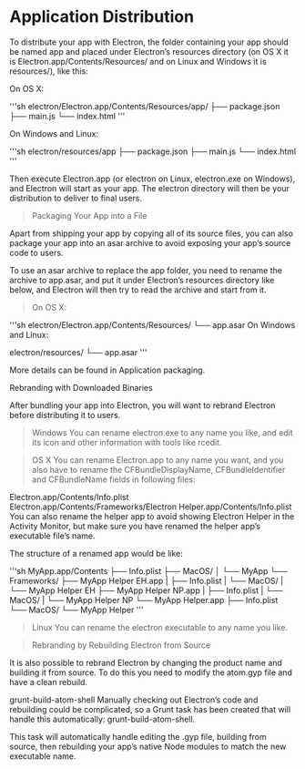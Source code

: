 # Application Distribution

To distribute your app with Electron, the folder containing your app should be named app and placed under Electron’s resources directory (on OS X it is Electron.app/Contents/Resources/ and on Linux and Windows it is resources/), like this:

On OS X:

'''sh
electron/Electron.app/Contents/Resources/app/
├── package.json
├── main.js
└── index.html
'''

On Windows and Linux:

'''sh
electron/resources/app
├── package.json
├── main.js
└── index.html
'''

Then execute Electron.app (or electron on Linux, electron.exe on Windows), and Electron will start as your app. The electron directory will then be your distribution to deliver to final users.

>Packaging Your App into a File

Apart from shipping your app by copying all of its source files, you can also package your app into an asar archive to avoid exposing your app’s source code to users.

To use an asar archive to replace the app folder, you need to rename the archive to app.asar, and put it under Electron’s resources directory like below, and Electron will then try to read the archive and start from it.

>On OS X:

'''sh
electron/Electron.app/Contents/Resources/
└── app.asar
On Windows and Linux:

electron/resources/
└── app.asar
'''

More details can be found in Application packaging.

Rebranding with Downloaded Binaries

After bundling your app into Electron, you will want to rebrand Electron before distributing it to users.

>Windows
You can rename electron.exe to any name you like, and edit its icon and other information with tools like rcedit.

>OS X
You can rename Electron.app to any name you want, and you also have to rename the CFBundleDisplayName, CFBundleIdentifier and CFBundleName fields in following files:

Electron.app/Contents/Info.plist
Electron.app/Contents/Frameworks/Electron Helper.app/Contents/Info.plist
You can also rename the helper app to avoid showing Electron Helper in the Activity Monitor, but make sure you have renamed the helper app’s executable file’s name.

The structure of a renamed app would be like:

'''sh
MyApp.app/Contents
├── Info.plist
├── MacOS/
│   └── MyApp
└── Frameworks/
    ├── MyApp Helper EH.app
    |   ├── Info.plist
    |   └── MacOS/
    |       └── MyApp Helper EH
    ├── MyApp Helper NP.app
    |   ├── Info.plist
    |   └── MacOS/
    |       └── MyApp Helper NP
    └── MyApp Helper.app
        ├── Info.plist
        └── MacOS/
            └── MyApp Helper
'''
  
>Linux
You can rename the electron executable to any name you like.

>Rebranding by Rebuilding Electron from Source

It is also possible to rebrand Electron by changing the product name and building it from source. To do this you need to modify the atom.gyp file and have a clean rebuild.

grunt-build-atom-shell
Manually checking out Electron’s code and rebuilding could be complicated, so a Grunt task has been created that will handle this automatically: grunt-build-atom-shell.

This task will automatically handle editing the .gyp file, building from source, then rebuilding your app’s native Node modules to match the new executable name.


